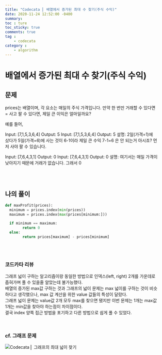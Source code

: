 ```yaml
---
title: "Codecata ⎜ 배열에서 증가된 최대 수 찾기(주식 수익)"
date: 2020-11-24 12:52:00 -0400
summary: 
toc : ture
toc_sticky: true
comments: true
tag : 
    - codecata
category : 
    - algorithm
---
```


# 배열에서 증가된 최대 수 찾기(주식 수익)

## 문제
prices는 배열이며, 각 요소는 매일의 주식 가격입니다.
만약 한 번만 거래할 수 있다면 = 사고 팔 수 있다면, 제일 큰 이익은 얼마일까요?

예를 들어,

Input: [7,1,5,3,6,4]
Output: 5
Input: [7,1,5,3,6,4]
Output: 5
설명: 2일(가격=1)에 샀다가 5일(가격=6)에 사는 것이 6-1이라 제일 큰 수익
7-1=6 은 안 되는거 아시죠? 먼저 사야 팔 수 있습니다.

Input: [7,6,4,3,1]
Output: 0
Input: [7,6,4,3,1]
Output: 0
설명: 여기서는 매일 가격이 낮아지기 때문에 거래가 없습니다. 그래서 0

<br><br>

## 나의 풀이

```python
def maxProfit(prices): 
  minimum = prices.index(min(prices))
  maximum = prices.index(max(prices[minimum:]))

  if minimum == maximum:
        return 0
  else:
        return prices[maximum] - prices[minimum]
```

<br><br>

### 코드카타 리뷰
그래프 넓이 구하는 알고리즘이랑 동일한 방법으로 인덱스(left, right) 2개를 가운데로 좁혀가며 풀 수 있을줄 알았는데 불가능했다.  
배열의 증가된 max값 구하는 것과 그래프의 넓이 문제는 max 넓이를 구하는 것이 비슷하다고 생각했으나, max 값 계산을 위한 value 값들의 특성이 달랐다.  
그래프 넓이 문제는 value값 2개 모두 max를 찾으면 됐지만 이번 문제는 1개는 max값 1개는 min값을 찾아야 하는점이 차이점이다.  
결국 index 양쪽 접근 방법을 포기하고 다른 방법으로 쉽게 풀 수 있었다.  

<br>

### cf. 그래프 문제
![Codecata ⎜ 그래프의 최대 넓이 찾기](https://sik-kim.github.io/algorithm/codecata10/)
